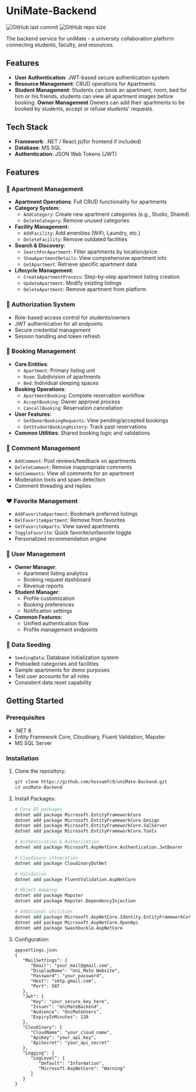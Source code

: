 # UniMate-Backend

![GitHub last commit](https://img.shields.io/github/last-commit/hossamfc9/uniMate-Backend)
![GitHub repo size](https://img.shields.io/github/repo-size/hossamfc9/uniMate-Backend)

The backend service for uniMate - a university collaboration platform connecting students, faculty, and resources.

## Features

- **User Authentication**: JWT-based secure authentication system
- **Resource Management**: CRUD operations for Apartments
- **Student Management**: Students can book an apartment, room, bed for him or his friends, students can view all apartment images
   before booking.
   **Owner Management** Owners can add their apartments to be booked by students, accept or refuse students' requests.
## Tech Stack

- **Framework**: .NET / React.js(for frontend if included)
- **Database**: MS SQL
- **Authentication**: JSON Web Tokens (JWT)

## Features

### 🏢 Apartment Management
- **Apartment Operations**: Full CRUD functionality for apartments
- **Category System**: 
  - `AddCategory`: Create new apartment categories (e.g., Studio, Shared)
  - `DeleteCategory`: Remove unused categories
- **Facility Management**:
  - `AddFacility`: Add amenities (WiFi, Laundry, etc.)
  - `DeleteFacility`: Remove outdated facilities
- **Search & Discovery**:
  - `SearchForApartment`: Filter apartments by location/price
  - `ShowApartmentDetails`: View comprehensive apartment info
  - `GetApartment`: Retrieve specific apartment data
- **Lifecycle Management**:
  - `CreateApartmentProcess`: Step-by-step apartment listing creation
  - `UpdateApartment`: Modify existing listings
  - `DeleteApartment`: Remove apartment from platform

### 🔐 Authorization System
- Role-based access control for students/owners
- JWT authentication for all endpoints
- Secure credential management
- Session handling and token refresh

### 📅 Booking Management
- **Core Entities**:
  - `Apartment`: Primary listing unit
  - `Room`: Subdivision of apartments
  - `Bed`: Individual sleeping spaces
- **Booking Operations**:
  - `ApartmentBooking`: Complete reservation workflow
  - `AcceptBooking`: Owner approval process
  - `CancellBooking`: Reservation cancellation
- **User Features**:
  - `GetOwnerBookingRequests`: View pending/accepted bookings
  - `GetStudentBookingHistory`: Track past reservations
- **Common Utilities**: Shared booking logic and validations

### 💬 Comment Management
- `AddComment`: Post reviews/feedback on apartments
- `DeleteComment`: Remove inappropriate comments
- `GetComments`: View all comments for an apartment
- Moderation tools and spam detection
- Comment threading and replies

### ❤️ Favorite Management
- `AddFavoriteApartment`: Bookmark preferred listings
- `DelFavoriteApartment`: Remove from favorites
- `GetFavoriteAparts`: View saved apartments
- `ToggleFavorite`: Quick favorite/unfavorite toggle
- Personalized recommendation engine

### 👤 User Management
- **Owner Manager**:
  - Apartment listing analytics
  - Booking request dashboard
  - Revenue reports
- **Student Manager**:
  - Profile customization
  - Booking preferences
  - Notification settings
- **Common Features**:
  - Unified authentication flow
  - Profile management endpoints

### 🌱 Data Seeding
- `SeedingData`: Database initialization system
- Preloaded categories and facilities
- Sample apartments for demo purposes
- Test user accounts for all roles
- Consistent data reset capability

## Getting Started

### Prerequisites
- .NET 8
- Entity Framework Core, Cloudinary, Fluent Validation, Mapster
- MS SQL Server

### Installation
1. Clone the repository:
   ```bash
   git clone https://github.com/hossamfc9/uniMate-Backend.git
   cd uniMate-Backend

   ```

3. Install Packages:
   ```bash
   # Core EF packages
   dotnet add package Microsoft.EntityFrameworkCore
   dotnet add package Microsoft.EntityFrameworkCore.Design
   dotnet add package Microsoft.EntityFrameworkCore.SqlServer
   dotnet add package Microsoft.EntityFrameworkCore.Tools

   # Authentication & Authorization
   dotnet add package Microsoft.AspNetCore.Authentication.JwtBearer

   # Cloudinary integration
   dotnet add package CloudinaryDotNet

   # Validation
   dotnet add package FluentValidation.AspNetCore

   # Object mapping
   dotnet add package Mapster
   dotnet add package Mapster.DependencyInjection

   # Additional utilities
   dotnet add package Microsoft.AspNetCore.Identity.EntityFrameworkCore
   dotnet add package Microsoft.AspNetCore.OpenApi
   dotnet add package Swashbuckle.AspNetCore
   ```

2. Configuration:
   ```
   appsettings.json
   {
      "MailSettings": {
         "Email": "your_mail@gmail.com",
         "DisplayName": "Uni_Mate Website",
         "Password": "your_password",
         "Host": "smtp.gmail.com",
         "Port": 587
      },
      "Jwt": {
         "Key": "your_secure_key_here",
         "Issuer": "UniMateBackend",
         "Audience": "UniMateUsers",
         "ExpiryInMinutes": 120
      },
      "Cloudinary": {
         "CloudName": "your_cloud_name",
         "ApiKey": "your_api_key",
         "ApiSecret": "your_api_secret"
      },
      "Logging": {
         "LogLevel": {
            "Default": "Information",
            "Microsoft.AspNetCore": "Warning"
         }
      }
   }
   ```